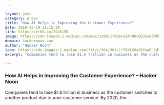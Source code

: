```yaml
---

layout: post
category: press
title: "How AI Helps in Improving the Customer Experience?"
date: 2018-12-19 11:15:20
link: https://vrhk.co/2Gs5i5K
image: https://cdn-images-1.medium.com/max/1200/1*0dareZAhRKvQDJnxe3PD9A.jpeg
domain: hackernoon.com
author: "Hacker Noon"
icon: https://cdn-images-1.medium.com/fit/c/304/304/1*76XiKOa05Yya6_CdYX8pVg.jpeg
excerpt: "Companies tend to lose $1.6 trillion in business as the customer switches to another product due to poor customer service. By 2020, the…"

---
```


### How AI Helps in Improving the Customer Experience? – Hacker Noon

Companies tend to lose $1.6 trillion in business as the customer switches to another product due to poor customer service. By 2020, the…